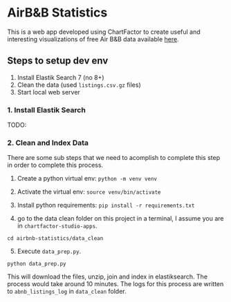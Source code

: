 # AirB&B Statistics

This is a web app developed using ChartFactor to create useful and interesting visualizations of free Air B&B data available [here](http://insideairbnb.com/get-the-data/).

## Steps to setup dev env
1. Install Elastik Search 7 (no 8+)
2. Clean the data (used `listings.csv.gz` files)
3. Start local web server

### 1. Install Elastik Search
TODO:

### 2. Clean and Index Data
There are some sub steps that we need to acomplish to complete this step in order to complete this process.

1. Create a python virtual env:
`python -m venv venv`

2. Activate the virtual env:
`source venv/bin/activate`

3. Install python requirements:
`pip install -r requirements.txt`

4. go to the data clean folder on this project in a terminal, I assume you are in `chartfactor-studio-apps`.

`cd airbnb-statistics/data_clean`

5. Execute `data_prep.py`.

`python data_prep.py`

This will download the files, unzip, join and index in elastiksearch.
The process would take around 10 minutes.
The logs for this process are written to `abnb_listings_log` in `data_clean` folder.